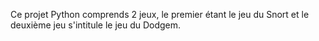 Ce projet Python comprends 2 jeux, le premier étant le jeu du Snort et le deuxième jeu s'intitule le jeu du Dodgem.
